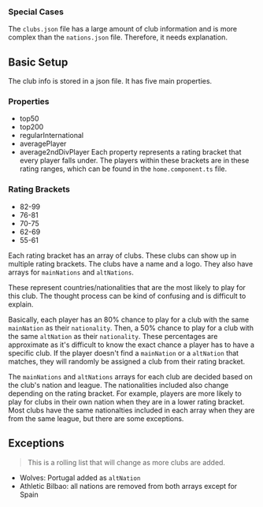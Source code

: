 ### Special Cases

The `clubs.json` file has a large amount of club information and is more complex than the `nations.json` file. Therefore, it needs explanation.

## Basic Setup

The club info is stored in a json file. It has five main properties.
### Properties
* top50
* top200
* regularInternational
* averagePlayer
* average2ndDivPlayer
Each property represents a rating bracket that every player falls under. The players within these brackets are in these rating ranges, which can be found in the `home.component.ts` file.
### Rating Brackets
* 82-99
* 76-81
* 70-75
* 62-69
* 55-61

Each rating bracket has an array of clubs. These clubs can show up in multiple rating brackets. The clubs have a name and a logo. They also have arrays for `mainNations` and `altNations`.

These represent countries/nationalities that are the most likely to play for this club. The thought process can be kind of confusing and is difficult to explain. 

Basically, each player has an 80% chance to play for a club with the same `mainNation` as their `nationality`. Then, a 50% chance to play for a club with the same `altNation` as their `nationality`. These percentages are approximate as it's difficult to know the exact chance a player has to have a specific club. If the player doesn't find a `mainNation` or a `altNation` that matches, they will randomly be assigned a club from their rating bracket.

The `mainNations` and `altNations` arrays for each club are decided based on the club's nation and league. The nationalities included also change depending on the rating bracket. For example, players are more likely to play for clubs in their own nation when they are in a lower rating bracket. Most clubs have the same nationalties included in each array when they are from the same league, but there are some exceptions.

## Exceptions
> This is a rolling list that will change as more clubs are added.
* Wolves: Portugal added as `altNation`
* Athletic Bilbao: all nations are removed from both arrays except for Spain
